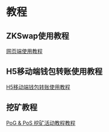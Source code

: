 # 教程

## ZKSwap使用教程
[网页端使用教程](https://zks.app/docs/tutorial-zh.pdf)

## H5移动端钱包转账使用教程
[H5移动端钱包转账使用教程](https://zks.org/zh/blog/37)

## 挖矿教程
[PoG & PoS 挖矿活动教程教程](https://zks.app/docs/staking-zh.pdf)


